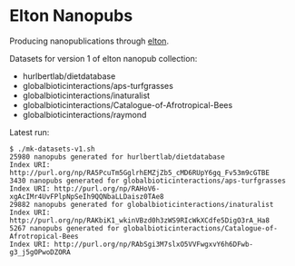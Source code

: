 Elton Nanopubs
==============

Producing nanopublications through [elton](https://github.com/globalbioticinteractions/elton).

Datasets for version 1 of elton nanopub collection:

- hurlbertlab/dietdatabase
- globalbioticinteractions/aps-turfgrasses
- globalbioticinteractions/inaturalist
- globalbioticinteractions/Catalogue-of-Afrotropical-Bees
- globalbioticinteractions/raymond 

Latest run:

    $ ./mk-datasets-v1.sh
    25980 nanopubs generated for hurlbertlab/dietdatabase
    Index URI: http://purl.org/np/RA5PcuTm5GglrhEMZjZb5_cMD6RUpY6gq_Fv53m9cGTBE
    3430 nanopubs generated for globalbioticinteractions/aps-turfgrasses
    Index URI: http://purl.org/np/RAHoV6-xgAcIMr4UvFPlpNpSeIh9QQNbaLLDaisz0TAe8
    29882 nanopubs generated for globalbioticinteractions/inaturalist
    Index URI: http://purl.org/np/RAKbiK1_wkinVBzd0h3zWS9RIcWkXCdfe5DigO3rA_Ha8
    5267 nanopubs generated for globalbioticinteractions/Catalogue-of-Afrotropical-Bees
    Index URI: http://purl.org/np/RAbSgi3M7slxO5VVFwgxvY6h6DFwb-g3_j5gOPwoDZORA
